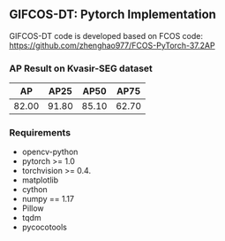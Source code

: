 ## GIFCOS-DT: Pytorch Implementation
GIFCOS-DT code is developed based on FCOS code: https://github.com/zhenghao977/FCOS-PyTorch-37.2AP
### AP Result on Kvasir-SEG dataset

|  AP   | AP25  | AP50 | AP75  |
| :---: | :---: | :---: | :---: |
| 82.00 | 91.80 | 85.10 | 62.70 |

### Requirements

- opencv-python
- pytorch >= 1.0
- torchvision >= 0.4.
- matplotlib
- cython
- numpy == 1.17
- Pillow
- tqdm
- pycocotools
